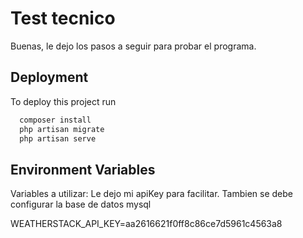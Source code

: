 
# Test tecnico

Buenas, le dejo los pasos a seguir para probar el programa.

## Deployment

To deploy this project run

```bash
  composer install
  php artisan migrate
  php artisan serve
```


## Environment Variables

Variables a utilizar:
Le dejo mi apiKey para facilitar.
Tambien se debe configurar la base de datos mysql

WEATHERSTACK_API_KEY=aa2616621f0ff8c86ce7d5961c4563a8


